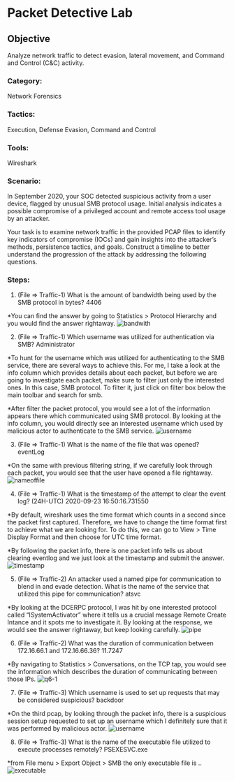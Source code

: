 # Packet Detective Lab

## Objective
Analyze network traffic to detect evasion, lateral movement, and Command and Control (C&C) activity.

### Category: 
Network Forensics
### Tactics: 
Execution, Defense Evasion, Command and Control
### Tools: 
Wireshark

### Scenario:
In September 2020, your SOC detected suspicious activity from a user device, flagged by unusual SMB protocol usage. Initial analysis indicates a possible compromise of a privileged account and remote access tool usage by an attacker.

Your task is to examine network traffic in the provided PCAP files to identify key indicators of compromise (IOCs) and gain insights into the attacker’s methods, persistence tactics, and goals. Construct a timeline to better understand the progression of the attack by addressing the following questions.

### Steps:
1.  (File => Traffic-1) What is the amount of bandwidth being used by the SMB protocol in bytes? 4406
	
 *You can find the answer by going to Statistics > Protocol Hierarchy and you would find the answer rightaway.
![bandwith](https://github.com/user-attachments/assets/46a55429-d0be-42a5-ba85-831e6f419222)

2. (File => Traffic-1) Which username was utilized for authentication via SMB? Administrator
	
 *To hunt for the username which was utilized for authenticating to the SMB service, there are several ways to achieve this. For me, I take a look at the info column which provides details about each packet, but before we are going to investigate each packet, make sure to filter just only the interested ones. In this case, SMB protocol. To filter it, just click on filter box below the main toolbar and search for smb.
	
 *After filter the packet protocol, you would see a lot of the information appears there which communicated using SMB protocol. By looking at the info column, you would directly see an interested username which used by malicious actor to authenticate to the SMB service.
![username](https://github.com/user-attachments/assets/cf8af9b3-48e8-47a9-a60f-e6510af1960b)

3. (File => Traffic-1) What is the name of the file that was opened? eventLog
	
 *On the same with previous filtering string, if we carefully look through each packet, you would see that the user have opened a file rightaway.
![nameoffile](https://github.com/user-attachments/assets/dd5d93aa-7e4c-4724-9e50-61625dfc9c2f)

4. (File => Traffic-1) What is the timestamp of the attempt to clear the event log? (24H-UTC) 2020-09-23 16:50:16.731550
	
 *By default, wireshark uses the time format which counts in a second since the packet first captured. Therefore, we have to change the time format first to achieve what we are looking for. To do this, we can go to View > Time Display Format and then choose for UTC time format.
	
 *By following the packet info, there is one packet info tells us about clearing eventlog and we just look at the timestamp and submit the answer.
![timestamp](https://github.com/user-attachments/assets/f2f601c7-cb69-4e94-869d-bbb3656ad4f5)

5. (File => Traffic-2) An attacker used a named pipe for communication to blend in and evade detection. What is the name of the service that utilized this pipe for communication? atsvc
	
 *By looking at the DCERPC protocol, I was hit by one interested protocol called “ISystemActivator” where it tells us a crucial message Remote Create Intance and it spots me to investigate it. By looking at the response, we would see the answer rightaway, but keep looking carefully.
![pipe](https://github.com/user-attachments/assets/ac33fdeb-8334-4ccd-97c4-820bf82543d6)

6. (File => Traffic-2) What was the duration of communication between 172.16.66.1 and 172.16.66.36? 11.7247
	
 *By navigating to Statistics > Conversations, on the TCP tap, you would see the information which describes the duration of communicating between those IPs.
![q6-1](https://github.com/user-attachments/assets/f1f77264-541a-49f9-a4dd-8e92da08bf1a)

 7. (File => Traffic-3) Which username is used to set up requests that may be considered suspicious? backdoor
	
 *On the third pcap, by looking through the packet info, there is a suspicious session setup requested to set up an username which I definitely sure that it was performed by malicious actor.
![username](https://github.com/user-attachments/assets/5b95423b-d355-45b9-a359-a433f30188ba)

8. (File => Traffic-3) What is the name of the executable file utilized to execute processes remotely? PSEXESVC.exe
	
 *from File menu > Export Object > SMB the only executable file is ..
![executable](https://github.com/user-attachments/assets/4dbb62ef-6643-4ad9-b7d3-f339abf39838)








